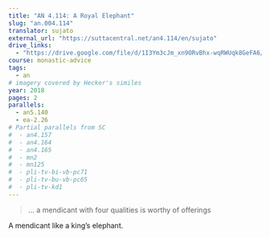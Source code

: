 ```yaml
---
title: "AN 4.114: A Royal Elephant"
slug: "an.004.114"
translator: sujato
external_url: "https://suttacentral.net/an4.114/en/sujato"
drive_links:
  - "https://drive.google.com/file/d/1I3Ym3cJm_xn9ORvBhx-wqRWUqk8GeFA6/view?usp=drivesdk"
course: monastic-advice
tags:
  - an
# imagery covered by Hecker's similes
year: 2018
pages: 2
parallels:
  - an5.140
  - ea-2.26
# Partial parallels from SC
#  - an4.157
#  - an4.164
#  - an4.165
#  - mn2
#  - mn125
#  - pli-tv-bi-vb-pc71
#  - pli-tv-bu-vb-pc65
#  - pli-tv-kd1
---
```


> … a mendicant with four qualities is worthy of offerings

A mendicant like a king’s elephant.

